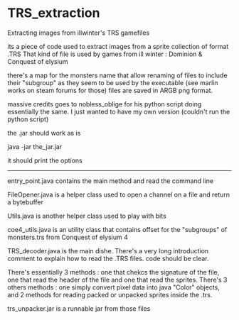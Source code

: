 # TRS_extraction
Extracting images from illwinter's TRS gamefiles

its a piece of code used to extract images from a sprite collection of format .TRS
That kind of file is used by games from ill winter : Dominion & Conquest of elysium

there's a map for the monsters name that allow renaming of files to include their "subgroup" as they seem to be used by the executable (see marlin works on steam forums for those)
files are saved in ARGB png format.

massive credits goes to nobless_oblige for his python script doing essentially the same. I just wanted to have my own version (couldn't run the python script)

the .jar should work as is

java -jar the_jar.jar

it should print the options


----------


entry_point.java contains the main method and read the command line

FileOpener.java is a helper class used to open a channel on a file and return a bytebuffer

Utils.java is another helper class used to play with bits

coe4_utils.java is an utility class that contains offset for the "subgroups" of monsters.trs from Conquest of elysium 4

TRS_decoder.java is the main dishe. There's a very long introduction comment to explain how to read the .TRS files. code should be clear. 

There's essentially 3 methods : one that chekcs the signature of the file, one that read the header of the file and one that read the sprites. There's 3 others methods : one simply convert pixel data into java "Color" objects, and 2 methods for reading packed or unpacked sprites inside the .trs.

trs_unpacker.jar is a runnable jar from those files 
